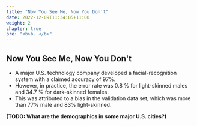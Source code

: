 ```yaml
---
title: "Now You See Me, Now You Don't"
date: 2022-12-09T11:34:05+11:00
weight: 2
chapter: true
pre: "<b>b. </b>"
---
```

## Now You See Me, Now You Don't

* A major U.S. technology company developed a facial-recognition system with a claimed accuracy of 97%.
* However, in practice, the error rate was 0.8 % for light-skinned males and 34.7 % for dark-skinned females.
* This was attributed to a bias in the validation data set, which was more than 77% male and 83% light-skinned.

**(TODO: What are the demographics in some major U.S. cities?)**
